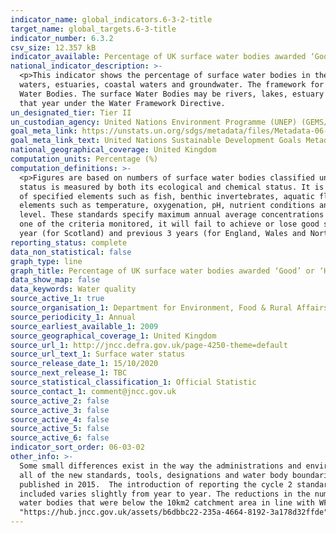 ```yaml
---
indicator_name: global_indicators.6-3-2-title
target_name: global_targets.6-3-title
indicator_number: 6.3.2
csv_size: 12.357 kB
indicator_available: Percentage of UK surface water bodies awarded ‘Good’ or ‘High’, by water body type, under the Water Framework Directive
national_indicator_description: >-
  <p>This indicator shows the percentage of surface water bodies in the UK awarded a good or high surface water status classification under the Water Framework Directive (WFD). The purpose of the WFD Water Framework Directive is to establish a framework for the protection of inland surface
  waters, estuaries, coastal waters and groundwater. The framework for delivering the Directive is through River Basin Management Planning. <p>The UK has been split into several River Basin Districts. Each River Basin District has been characterised into smaller management units known as
  Water Bodies. The surface Water Bodies may be rivers, lakes, estuary or coastal. Surface water status is measured by both its ecological and chemical status. It is assessed against the scale of high, good, moderate, poor and bad. The results published each year relate to data reported in
  that year under the Water Framework Directive.
un_designated_tier: Tier II
un_custodian_agency: United Nations Environment Programme (UNEP) (GEMS/Water)
goal_meta_link: https://unstats.un.org/sdgs/metadata/files/Metadata-06-03-02.pdf
goal_meta_link_text: United Nations Sustainable Development Goals Metadata (PDF 4.0 MB)
national_geographical_coverage: United Kingdom
computation_units: Percentage (%)
computation_definitions: >-
  <p>Figures are based on numbers of surface water bodies classified under the Water Framework Directive (WFD) in England, Wales, Scotland and Northern Ireland. Includes rivers, canals (Northern Ireland does not report on canals), lakes, estuaries and coastal water bodies. Surface water
  status is measured by both its ecological and chemical status. It is assessed against the scale of high, good, moderate, poor and bad. <p>The ecological status of surface waters is assessed according to the following criteria<p>- Biological quality measured by composition and abundance
  of specified elements such as fish, benthic invertebrates, aquatic flora; <p>- Hydromorphological quality measured by reference to elements such as river continuity, channel patterns, dynamics of flow or substrate of the river bed; <p>- Physico-chemical quality measured by reference to
  elements such as temperature, oxygenation, pH, nutrient conditions and the concentrations of specific pollutants (synthetic and non-synthetic). <p>The chemical status quality of surface waters is measured by reference to environmental quality standards for chemical substances at European
  level. These standards specify maximum annual average concentrations for specific water pollutants. The specific requirements differ depending on which type of surface water body is being monitored. Chemical status is measured as either good or fail. If part of a water body fails on any
  one of the criteria monitored, it will fail to achieve or lose good status. This is described as the "one out all out" approach.<p>The results published each year relate to data reported in that year under the WFD; data reported in a given year relate to data collected over the previous
  year (for Scotland) and previous 3 years (for England, Wales and Northern Ireland).
reporting_status: complete
data_non_statistical: false
graph_type: line
graph_title: Percentage of UK surface water bodies awarded ‘Good’ or ‘High’ water quality status
data_show_map: false
data_keywords: Water quality
source_active_1: true
source_organisation_1: Department for Environment, Food & Rural Affairs (Defra)
source_periodicity_1: Annual
source_earliest_available_1: 2009
source_geographical_coverage_1: United Kingdom
source_url_1: http://jncc.defra.gov.uk/page-4250-theme=default
source_url_text_1: Surface water status
source_release_date_1: 15/10/2020
source_next_release_1: TBC
source_statistical_classification_1: Official Statistic 
source_contact_1: comment@jncc.gov.uk 
source_active_2: false
source_active_3: false
source_active_4: false
source_active_5: false
source_active_6: false
indicator_sort_order: 06-03-02
other_info: >-
  Some small differences exist in the way the administrations and environment agencies implement the methods and tools for assessing water body status. The introduction of new Water Framework Directive (WFD) monitoring data and classification standards (including a new baseline adopting
  all of the new standards, tools, designations and water body boundaries) in 2014 has led to a step change in the number of water bodies assessed as being in each status class in following years. The formal reporting of new standards in cycle 2 of WFD has used the second cycle plans
  published in 2015.  The introduction of reporting the cycle 2 standards has differed amongst the UK countries. The percentage of water bodies in each status class has been calculated based on the total number of water bodies assessed in each year. The number of water body assessments
  included varies slightly from year to year. The reductions in the number of assessments made in 2015 and 2016 were primarily due to Wales and then England adopting the monitoring and classification standards laid down in Cycle 2 of the WFD. This resulted in the removal of a number of
  water bodies that were below the 10km2 catchment area in line with WFD guidance. While data is available from 2009, it is not reported here because data from 2015 onwards are not directly comparable to those in earlier years. Data from 2009 is available from the <a href=
  "https://hub.jncc.gov.uk/assets/b6dbbc22-235a-4664-8192-3a178d32ffde">Joint Nature Conservation Committee's</a> website. Data follows the UN specification for this indicator. This indicator has been identified in collaboration with topic experts.
---
```


